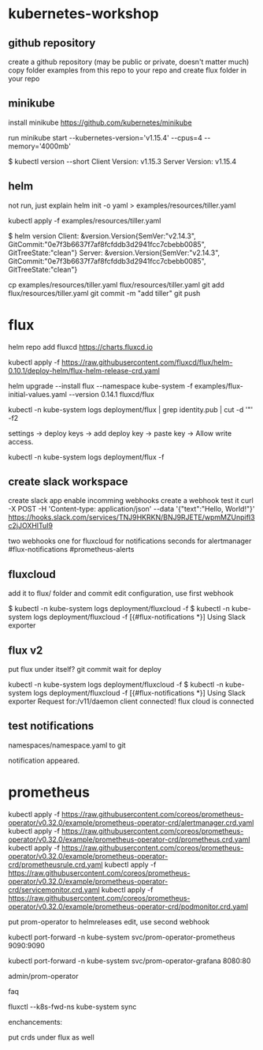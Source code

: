 # kubernetes-workshop

## github repository

create a github repository (may be public or private, doesn't matter much)
copy folder examples from this repo to your repo and create flux folder in your repo

## minikube

install minikube
https://github.com/kubernetes/minikube

run
minikube start --kubernetes-version='v1.15.4' --cpus=4 --memory='4000mb'

$ kubectl version --short
Client Version: v1.15.3
Server Version: v1.15.4

## helm

not run, just explain
helm init -o yaml > examples/resources/tiller.yaml

kubectl apply -f examples/resources/tiller.yaml

$ helm version
Client: &version.Version{SemVer:"v2.14.3", GitCommit:"0e7f3b6637f7af8fcfddb3d2941fcc7cbebb0085", GitTreeState:"clean"}
Server: &version.Version{SemVer:"v2.14.3", GitCommit:"0e7f3b6637f7af8fcfddb3d2941fcc7cbebb0085", GitTreeState:"clean"}

cp examples/resources/tiller.yaml flux/resources/tiller.yaml
git add flux/resources/tiller.yaml
git commit -m "add tiller"
git push

# flux

helm repo add fluxcd https://charts.fluxcd.io

kubectl apply -f https://raw.githubusercontent.com/fluxcd/flux/helm-0.10.1/deploy-helm/flux-helm-release-crd.yaml

helm upgrade --install flux --namespace kube-system -f examples/flux-initial-values.yaml --version 0.14.1 fluxcd/flux

kubectl -n kube-system logs deployment/flux | grep identity.pub | cut -d '"' -f2

settings -> deploy keys -> add deploy key -> paste key -> Allow write access.

kubectl -n kube-system logs deployment/flux -f

## create slack workspace

create slack app
enable incomming webhooks
create a webhook
test it 
curl -X POST -H 'Content-type: application/json' --data '{"text":"Hello, World!"}' https://hooks.slack.com/services/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

two webhooks
one for fluxcloud for notifications
seconds for alertmanager
#flux-notifications
#prometheus-alerts

## fluxcloud

add it to flux/ folder and commit
edit configuration, use first webhook

$ kubectl -n kube-system logs deployment/fluxcloud -f
$ kubectl -n kube-system logs deployment/fluxcloud -f
[{#flux-notifications *}]
Using Slack exporter

## flux v2

put flux under itself?
git commit
wait for deploy

kubectl -n kube-system logs deployment/fluxcloud -f
$ kubectl -n kube-system logs deployment/fluxcloud -f
[{#flux-notifications *}]
Using Slack exporter
Request for:/v11/daemon
client connected!
flux cloud is connected

## test notifications

namespaces/namespace.yaml to git

notification appeared.

# prometheus


kubectl apply -f https://raw.githubusercontent.com/coreos/prometheus-operator/v0.32.0/example/prometheus-operator-crd/alertmanager.crd.yaml
kubectl apply -f https://raw.githubusercontent.com/coreos/prometheus-operator/v0.32.0/example/prometheus-operator-crd/prometheus.crd.yaml
kubectl apply -f https://raw.githubusercontent.com/coreos/prometheus-operator/v0.32.0/example/prometheus-operator-crd/prometheusrule.crd.yaml
kubectl apply -f https://raw.githubusercontent.com/coreos/prometheus-operator/v0.32.0/example/prometheus-operator-crd/servicemonitor.crd.yaml
kubectl apply -f https://raw.githubusercontent.com/coreos/prometheus-operator/v0.32.0/example/prometheus-operator-crd/podmonitor.crd.yaml

put prom-operator to helmreleases
edit, use second webhook

kubectl port-forward -n kube-system svc/prom-operator-prometheus 9090:9090

kubectl port-forward -n kube-system svc/prom-operator-grafana 8080:80

admin/prom-operator










faq

fluxctl --k8s-fwd-ns kube-system sync


enchancements:

put crds under flux as well
